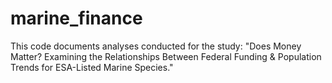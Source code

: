 # marine_finance

This code documents analyses conducted for the study: "Does Money Matter? Examining the Relationships Between Federal Funding & Population Trends for ESA-Listed Marine Species."
